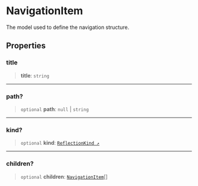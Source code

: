 # NavigationItem

The model used to define the navigation structure.

## Properties

### title

> **title**: `string`

***

### path?

> `optional` **path**: `null` \| `string`

***

### kind?

> `optional` **kind**: [`ReflectionKind ↗️`]( https://typedoc.org/api/enums/Models.ReflectionKind-1.html )

***

### children?

> `optional` **children**: [`NavigationItem`](/api-docs/Interface.NavigationItem.md)[]
